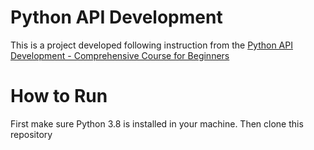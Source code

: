 # Python API Development
This is a project developed following instruction from the [Python API Development - Comprehensive Course for Beginners](https://www.youtube.com/watch?v=0sOvCWFmrtA)

# How to Run
First make sure Python 3.8 is installed in your machine. Then clone this repository